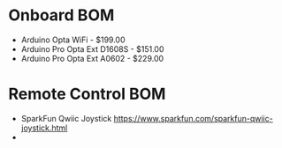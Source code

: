 # Onboard BOM

* Arduino Opta WiFi - $199.00
* Arduino Pro Opta Ext D1608S - $151.00
* Arduino Pro Opta Ext A0602 - $229.00

# Remote Control BOM

* SparkFun Qwiic Joystick https://www.sparkfun.com/sparkfun-qwiic-joystick.html
* 
